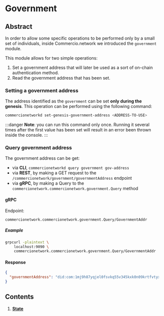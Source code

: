 <!--
order: 0
title: Government Overview
parent:
  title: "covernment"
-->

# Government 

## Abstract

In order to allow some specific operations to be performed only by a small set of individuals, 
inside Commercio.network we introduced the `government` module. 

This module allows for two simple operations: 

1. Set a government address that will later be used as a sort of on-chain authentication method. 
2. Read the government address that has been set. 

### Setting a government address 
The address identified as the `government` can be set **only during the genesis**.
This operation can be performed using the following command: 

```bash
commercionetworkd set-genesis-government-address <ADDRESS-TO-USE>
```

:::danger
**Note**: you can run this command only once.
Running it several times after the first value has been set will result in an error been thrown inside the console.
:::

### Query government address 

The government address can be get:

 - via **CLI**, `commercionetworkd query government gov-address`
 - via **REST**, by making a GET request to the `/commercionetwork/government/governmentAddress` endpoint 
 - via **gRPC**, by making a Query to the `commercionetwork.commercionetwork.government.Query` method

#### gRPC

Endpoint:

```
commercionetwork.commercionetwork.government.Query/GovernmentAddr
```

##### Example

```bash
grpcurl -plaintext \
    localhost:9090 \
    commercionetwork.commercionetwork.government.Query/GovernmentAddr
```

#### Response
```json
{
  "governmentAddress": "did:com:1mj9h87yqjel0fsvkq55v345kxk0n09krtfvtyx"
}
```

## Contents

1. **[State](01_state.md)**
